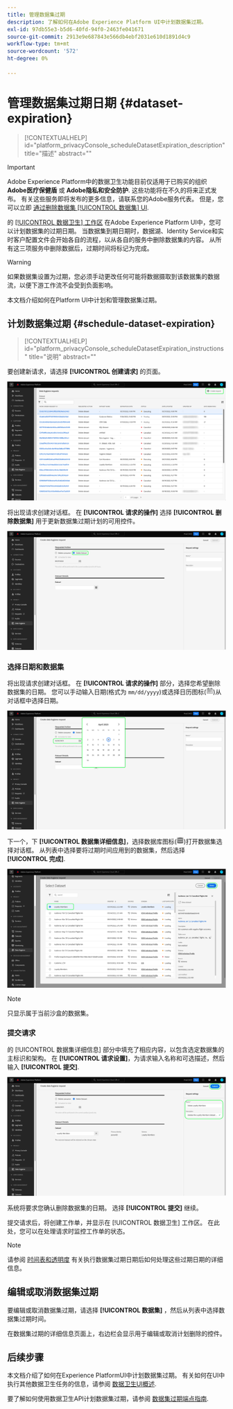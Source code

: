 ```yaml
---
title: 管理数据集过期
description: 了解如何在Adobe Experience Platform UI中计划数据集过期。
exl-id: 97db55e3-b5d6-40fd-94f0-2463fe041671
source-git-commit: 2913e9e687843e566db4ebf2031e610d1891d4c9
workflow-type: tm+mt
source-wordcount: '572'
ht-degree: 0%

---
```


# 管理数据集过期日期 {#dataset-expiration}

>[!CONTEXTUALHELP]
>id="platform_privacyConsole_scheduleDatasetExpiration_description"
>title="描述"
>abstract=""

>[!IMPORTANT]
>
>Adobe Experience Platform中的数据卫生功能目前仅适用于已购买的组织 **Adobe医疗保健盾** 或 **Adobe隐私和安全防护**. 这些功能将在不久的将来正式发布。 有关这些服务即将发布的更多信息，请联系您的Adobe服务代表。 但是，您可以立即 [通过删除数据集 [!UICONTROL 数据集] UI](../../catalog/datasets/user-guide.md#delete).

的 [[!UICONTROL 数据卫生] 工作区](./overview.md) 在Adobe Experience Platform UI中，您可以计划数据集的过期日期。 当数据集到期日期时，数据湖、Identity Service和实时客户配置文件会开始各自的流程，以从各自的服务中删除数据集的内容。 从所有这三项服务中删除数据后，过期时间将标记为完成。

>[!WARNING]
>
>如果数据集设置为过期，您必须手动更改任何可能将数据摄取到该数据集的数据流，以便下游工作流不会受到负面影响。

本文档介绍如何在Platform UI中计划和管理数据集过期。

## 计划数据集过期 {#schedule-dataset-expiration}

>[!CONTEXTUALHELP]
>id="platform_privacyConsole_scheduleDatasetExpiration_instructions"
>title="说明"
>abstract=""

要创建新请求，请选择 **[!UICONTROL 创建请求]** 的页面。

![显示 [!UICONTROL 创建请求] 按钮](../images/ui/ttl/create-request-button.png)

将出现请求创建对话框。 在 **[!UICONTROL 请求的操作]** 选择 **[!UICONTROL 删除数据集]** 用于更新数据集过期计划的可用控件。

![显示 [!UICONTROL 创建请求] 按钮](../images/ui/ttl/dataset-selected.png)

### 选择日期和数据集

将出现请求创建对话框。 在 **[!UICONTROL 请求的操作]** 部分，选择您希望删除数据集的日期。 您可以手动输入日期(格式为 `mm/dd/yyyy`)或选择日历图标(![日历图标的图像](../images/ui/ttl/calendar-icon.png))从对话框中选择日期。

![显示数据集已设置过期日期的图像](../images/ui/ttl/select-date.png)

下一个，下 **[!UICONTROL 数据集详细信息]**，选择数据库图标(![数据库图标的图像](../images/ui/ttl/database-icon.png))打开数据集选择对话框。 从列表中选择要将过期时间应用到的数据集，然后选择 **[!UICONTROL 完成]**.

![显示正在选择的数据集的图像](../images/ui/ttl/select-dataset.png)

>[!NOTE]
>
>只显示属于当前沙盒的数据集。

### 提交请求

的 [!UICONTROL 数据集详细信息] 部分中填充了相应内容，以包含选定数据集的主标识和架构。 在 **[!UICONTROL 请求设置]**，为请求输入名称和可选描述，然后输入 **[!UICONTROL 提交]**.

![显示 [!UICONTROL 提交] 按钮](../images/ui/ttl/submit.png)

系统将要求您确认删除数据集的日期。 选择 **[!UICONTROL 提交]** 继续。

提交请求后，将创建工作单，并显示在 [!UICONTROL 数据卫生] 工作区。 在此处，您可以在处理请求时监控工作单的状态。

>[!NOTE]
>
>请参阅 [时间表和透明度](../home.md#dataset-expiration-transparency) 有关执行数据集过期日期后如何处理这些过期日期的详细信息。

## 编辑或取消数据集过期

要编辑或取消数据集过期，请选择 **[!UICONTROL 数据集]** ，然后从列表中选择数据集过期时间。

在数据集过期的详细信息页面上，右边栏会显示用于编辑或取消计划删除的控件。

## 后续步骤

本文档介绍了如何在Experience PlatformUI中计划数据集过期。 有关如何在UI中执行其他数据卫生任务的信息，请参阅 [数据卫生UI概述](./overview.md).

要了解如何使用数据卫生API计划数据集过期，请参阅 [数据集过期端点指南](../api/dataset-expiration.md).

